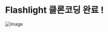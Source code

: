 # Flashlight 클론코딩 완료 !
![Image](https://github.com/user-attachments/assets/860f0076-4014-4050-ade9-3844d8ee0001)
